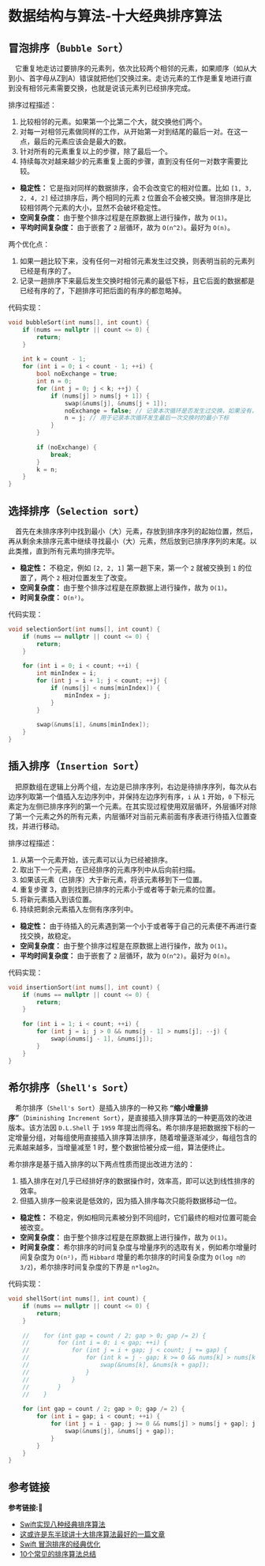 #  数据结构与算法-十大经典排序算法

## 冒泡排序（`Bubble Sort`）
&emsp;它重复地走访过要排序的元素列，依次比较两个相邻的元素，如果顺序（如从大到小、首字母从Z到A）错误就把他们交换过来。走访元素的工作是重复地进行直到没有相邻元素需要交换，也就是说该元素列已经排序完成。

排序过程描述：
1. 比较相邻的元素。如果第一个比第二个大，就交换他们两个。
2. 对每一对相邻元素做同样的工作，从开始第一对到结尾的最后一对。在这一点，最后的元素应该会是最大的数。
3. 针对所有的元素重复以上的步骤，除了最后一个。
4. 持续每次对越来越少的元素重复上面的步骤，直到没有任何一对数字需要比较。

+ **稳定性：** 它是指对同样的数据排序，会不会改变它的相对位置。比如 `[1, 3, 2, 4, 2]` 经过排序后，两个相同的元素 `2` 位置会不会被交换。冒泡排序是比较相邻两个元素的大小，显然不会破坏稳定性。
+ **空间复杂度：** 由于整个排序过程是在原数据上进行操作，故为 `O(1)`。
+ **平均时间复杂度：** 由于嵌套了 `2` 层循环，故为 `O(n^2)`。最好为 `O(n)`。

两个优化点：
1. 如果一趟比较下来，没有任何一对相邻元素发生过交换，则表明当前的元素列已经是有序的了。
2. 记录一趟排序下来最后发生交换时相邻元素的最低下标，且它后面的数据都是已经有序的了，下趟排序可把后面的有序的都忽略掉。

代码实现：
```c++
void bubbleSort(int nums[], int count) {
    if (nums == nullptr || count <= 0) {
        return;
    }
    
    int k = count - 1;
    for (int i = 0; i < count - 1; ++i) {
        bool noExchange = true;
        int n = 0;
        for (int j = 0; j < k; ++j) {
            if (nums[j] > nums[j + 1]) {
                swap(&nums[j], &nums[j + 1]);
                noExchange = false; // 记录本次循环是否发生过交换，如果没有，则表示当前数组已经是有序的了
                n = j; // 用于记录本次循环发生最后一次交换时的最小下标
            }
        }
        
        if (noExchange) {
            break;
        }
        k = n;
    }
}
```

## 选择排序（`Selection sort`）
&emsp;首先在未排序序列中找到最小（大）元素，存放到排序序列的起始位置，然后，再从剩余未排序元素中继续寻找最小（大）元素，然后放到已排序序列的末尾。以此类推，直到所有元素均排序完毕。

+ **稳定性：** 不稳定，例如 `[2, 2, 1]` 第一趟下来，第一个 `2` 就被交换到 `1` 的位置了，两个 `2` 相对位置发生了改变。
+ **空间复杂度：** 由于整个排序过程是在原数据上进行操作，故为 `O(1)`。
+ **时间复杂度：** `O(n²)`。

代码实现：
```c++
void selectionSort(int nums[], int count) {
    if (nums == nullptr || count <= 0) {
        return;
    }
    
    for (int i = 0; i < count; ++i) {
        int minIndex = i;
        for (int j = i + 1; j < count; ++j) {
            if (nums[j] < nums[minIndex]) {
                minIndex = j;
            }
        }
        
        swap(&nums[i], &nums[minIndex]);
    }
}
```

## 插入排序（`Insertion Sort`）
&emsp;把原数组在逻辑上分两个组，左边是已排序序列，右边是待排序序列，每次从右边序列取第一个值插入左边序列中，并保持左边序列有序，`i` 从 `1` 开始，`0` 下标元素定为左侧已排序序列的第一个元素。在其实现过程使用双层循环，外层循环对除了第一个元素之外的所有元素，内层循环对当前元素前面有序表进行待插入位置查找，并进行移动。

排序过程描述：
1. 从第一个元素开始，该元素可以认为已经被排序。
2. 取出下一个元素，在已经排序的元素序列中从后向前扫描。
3. 如果该元素（已排序）大于新元素，将该元素移到下一位置。
4. 重复步骤 3，直到找到已排序的元素小于或者等于新元素的位置。
5. 将新元素插入到该位置。
6. 持续把剩余元素插入左侧有序序列中。

+ **稳定性：** 由于待插入的元素遇到第一个小于或者等于自己的元素便不再进行查找交换，故稳定。
+ **空间复杂度：** 由于整个排序过程是在原数据上进行操作，故为 `O(1)`。
+ **平均时间复杂度：** 由于嵌套了 `2` 层循环，故为 `O(n^2)`。最好为 `O(n)`。

代码实现：
```c++
void insertionSort(int nums[], int count) {
    if (nums == nullptr || count <= 0) {
        return;
    }
    
    for (int i = 1; i < count; ++i) {
        for (int j = i; j > 0 && nums[j - 1] > nums[j]; --j) {
            swap(&nums[j - 1], &nums[j]);
        }
    }
}
```

## 希尔排序（`Shell's Sort`）
&emsp;希尔排序（`Shell's Sort`）是插入排序的一种又称 **“缩小增量排序”**（`Diminishing Increment Sort`），是直接插入排序算法的一种更高效的改进版本。该方法因 `D.L.Shell` 于 `1959` 年提出而得名。希尔排序是把数据按下标的一定增量分组，对每组使用直接插入排序算法排序，随着增量逐渐减少，每组包含的元素越来越多，当增量减至 1 时，整个数据恰被分成一组，算法便终止。

希尔排序是基于插入排序的以下两点性质而提出改进方法的：
1. 插入排序在对几乎已经排好序的数据操作时，效率高，即可以达到线性排序的效率。
2. 但插入排序一般来说是低效的，因为插入排序每次只能将数据移动一位。

+ **稳定性：** 不稳定，例如相同元素被分到不同组时，它们最终的相对位置可能会被改变。
+ **空间复杂度：** 由于整个排序过程是在原数据上进行操作，故为 `O(1)`。
+ **时间复杂度：** 希尔排序的时间复杂度与增量序列的选取有关，例如希尔增量时间复杂度为 `O(n²)`，而 `Hibbard` 增量的希尔排序的时间复杂度为 `O(log n的3/2`)，希尔排序时间复杂度的下界是 `n*log2n`。

代码实现：
```c++
void shellSort(int nums[], int count) {
    if (nums == nullptr || count <= 0) {
        return;
    }
    
    //    for (int gap = count / 2; gap > 0; gap /= 2) {
    //        for (int i = 0; i < gap; ++i) {
    //            for (int j = i + gap; j < count; j += gap) {
    //                for (int k = j - gap; k >= 0 && nums[k] > nums[k + gap]; k -= gap) {
    //                    swap(&nums[k], &nums[k + gap]);
    //                }
    //            }
    //        }
    //    }
    
    for (int gap = count / 2; gap > 0; gap /= 2) {
        for (int i = gap; i < count; ++i) {
            for (int j = i - gap; j >= 0 && nums[j] > nums[j + gap]; j -= gap) { // j 是左边元素
                swap(&nums[j], &nums[j + gap]);
            }
        }
    }
}
```
## 参考链接
**参考链接:🔗**
+ [Swift实现八种经典排序算法](https://juejin.im/post/6844903588754358280#heading-5)
+ [这或许是东半球讲十大排序算法最好的一篇文章](https://xiaozhuanlan.com/topic/4297536018)
+ [Swift 冒泡排序的经典优化](https://xiaozhuanlan.com/topic/7180342695)
+ [10个常见的排序算法总结](https://mp.weixin.qq.com/s?__biz=MzUzMTk3ODc0OA==&mid=2247483937&idx=1&sn=df45985b71f592cb93b7e48aba39ac31&chksm=fabb02b2cdcc8ba404a0345868d7c3f7ce8d701e1280d81ddb897d07f7476e78e24de6c4cd97&scene=21#wechat_redirect)
